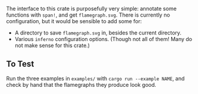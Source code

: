 The interface to this crate is purposefully very simple: annotate some functions with `span!`, and
get `flamegraph.svg`. There is currently no configuration, but it would be sensible to add some for:

- A directory to save `flamegraph.svg` in, besides the current directory.
- Various `inferno` configuration options. (Though not all of them! Many do not make sense for this
  crate.)

## To Test

Run the three examples in `examples/` with `cargo run --example NAME`, and check by hand that the
flamegraphs they produce look good.
